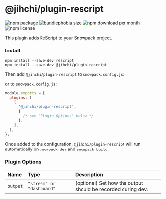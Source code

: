 # @jihchi/plugin-rescript

[![npm package][npm-package-shield]][npm-package-url]
[![bundlephobia size][bundlephobia-size-shield]][bundlephobia-size-url]
![npm download per month][npm-download-shield]
![npm license][npm-licence-shield]

This plugin adds ReScript to your Snowpack project.

### Install

```
npm install --save-dev rescript
npm install --save-dev @jihchi/plugin-rescript
```

Then add `@jihchi/plugin-rescript` to `snowpack.config.js`:

or to `snowpack.config.js`:

```js
module.exports = {
  plugins: [
    [
      '@jihchi/plugin-rescript',
      {
        /* see "Plugin Options" below */
      },
    ],
  ],
};
```

Once added to the configuration, `@jihchi/plugin-rescript` will run automatically on `snowpack dev` and `snowpack build`.

### Plugin Options

| Name     | Type                      | Description                                                  |
| :------- | :------------------------ | :----------------------------------------------------------- |
| `output` | `"stream" or "dashboard"` | (optional) Set how the output should be recorded during dev. |

[npm-package-shield]: https://img.shields.io/npm/v/@jihchi/plugin-rescript
[npm-package-url]: https://www.npmjs.com/package/@jihchi/plugin-rescript
[npm-download-shield]: https://img.shields.io/npm/dm/@jihchi/plugin-rescript
[npm-licence-shield]: https://img.shields.io/npm/l/@jihchi/plugin-rescript
[bundlephobia-size-shield]: https://img.shields.io/bundlephobia/min/@jihchi/plugin-rescript
[bundlephobia-size-url]: https://bundlephobia.com/package/@jihchi/plugin-rescript
